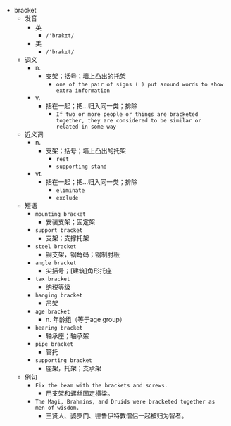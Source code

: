 - bracket
  - 发音
    - 英
      - `/'brækɪt/`
    - 美
      - `/'brækɪt/`
  - 词义
    - n.
      - 支架；括号；墙上凸出的托架
        - `one of the pair of signs ( ) put around words to show extra information`
    - v.
      - 括在一起；把…归入同一类；排除
        - `If two or more people or things are bracketed together, they are considered to be similar or related in some way`
  - 近义词
    - n.
      - 支架；括号；墙上凸出的托架
        - `rest`
        - `supporting stand`
    - vt.
      - 括在一起；把…归入同一类；排除
        - `eliminate`
        - `exclude`
  - 短语
    - `mounting bracket`
      - 安装支架；固定架 
    - `support bracket`
      - 支架；支撑托架 
    - `steel bracket`
      - 钢支架，钢角码；钢制肘板 
    - `angle bracket`
      - 尖括号；[建筑]角形托座 
    - `tax bracket`
      - 纳税等级 
    - `hanging bracket`
      - 吊架 
    - `age bracket`
      - n. 年龄组（等于age group） 
    - `bearing bracket`
      - 轴承座；轴承架 
    - `pipe bracket`
      - 管托 
    - `supporting bracket`
      - 座架，托架；支承架 
  - 例句
    - `Fix the beam with the brackets and screws.`
      - 用支架和螺丝固定横梁。
    - `The Magi, Brahmins, and Druids were bracketed together as men of wisdom.`
      - 三贤人、婆罗门、德鲁伊特教僧侣一起被归为智者。


